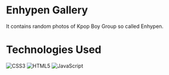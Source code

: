 # Enhypen Gallery
  It contains random photos of Kpop Boy Group so called Enhypen. 

# Technologies Used
![CSS3](https://img.shields.io/badge/css3-%231572B6.svg?style=flat&logo=css3&logoColor=white) ![HTML5](https://img.shields.io/badge/html5-%23E34F26.svg?style=flat&logo=html5&logoColor=white)  ![JavaScript](https://img.shields.io/badge/javascript-%23323330.svg?style=flat&logo=javascript&logoColor=%23F7DF1E) 
